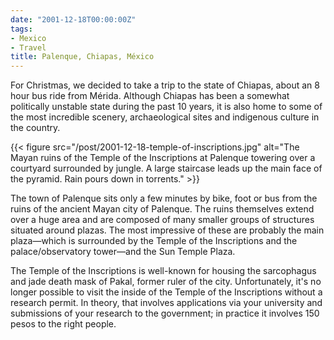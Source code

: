 ```yaml
---
date: "2001-12-18T00:00:00Z"
tags:
- Mexico
- Travel
title: Palenque, Chiapas, México
---
```


For Christmas, we decided to take a trip to the state of Chiapas, about an 8
hour bus ride from Mérida. Although Chiapas has been a somewhat politically
unstable state during the past 10 years, it is also home to some of the most
incredible scenery, archaeological sites and indigenous culture in the
country.<!--more-->

{{< figure src="/post/2001-12-18-temple-of-inscriptions.jpg" alt="The Mayan ruins of the Temple of the Inscriptions at Palenque towering over a courtyard surrounded by jungle. A large staircase leads up the main face of the pyramid. Rain pours down in torrents." >}}

The town of Palenque sits only a few minutes by bike, foot or bus from the
ruins of the ancient Mayan city of Palenque. The ruins themselves extend over a
huge area and are composed of many smaller groups of structures situated around
plazas. The most impressive of these are probably the main plaza—which is
surrounded by the Temple of the Inscriptions and the palace/observatory
tower—and the Sun Temple Plaza.

The Temple of the Inscriptions is well-known for housing the sarcophagus and
jade death mask of Pakal, former ruler of the city. Unfortunately, it's no
longer possible to visit the inside of the Temple of the Inscriptions without a
research permit. In theory, that involves applications via your university and
submissions of your research to the government; in practice it involves 150
pesos to the right people.

